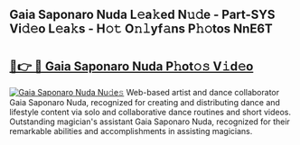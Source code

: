 ## Gaia Saponaro Nuda L𝚎a𝚔ed N𝚞𝚍e - Part-SYS Vi𝚍𝚎o L𝚎a𝚔s - H𝚘𝚝 O𝚗𝚕yf𝚊ns P𝚑𝚘tos NnE6T

# <h2><a href="http://kfeb8r8.oniu.top/?m=Gaia+Saponaro+Nuda">🔗👉 🔴 Gaia Saponaro Nuda P𝚑ot𝚘𝚜 V𝚒d𝚎o</a></h2>

[![Gaia Saponaro Nuda Nu𝚍e𝚜](https://i.imgur.com/0qMVB7G.gif)](http://kfeb8r8.oniu.top/?m=Gaia+Saponaro+Nuda)
Web-based artist and dance collaborator Gaia Saponaro Nuda, recognized for creating and distributing dance and lifestyle content via solo and collaborative dance routines and short videos. Outstanding magician's assistant Gaia Saponaro Nuda, recognized for their remarkable abilities and accomplishments in assisting magicians.  
